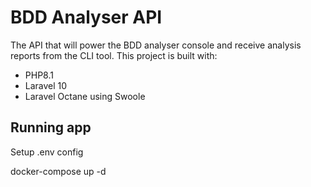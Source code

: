 # BDD Analyser API

The API that will power the BDD analyser console and receive analysis reports from the CLI tool. This project is built with:

- PHP8.1
- Laravel 10
- Laravel Octane using Swoole

## Running app

Setup .env config

docker-compose up -d
